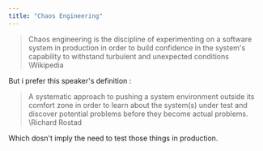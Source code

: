 ```yaml
---
title: "Chaos Engineering"
---
```


>Chaos engineering is the discipline of experimenting on a software system in production in order to build confidence in the system's capability to withstand turbulent and unexpected conditions 
\Wikipedia

But i prefer this speaker's definition :

> A systematic approach to pushing a system environment outside its comfort zone in order to learn about the system(s) under test and discover potential problems before they become actual problems.
\Richard Rostad

Which dosn't imply the need to test those things in production.
